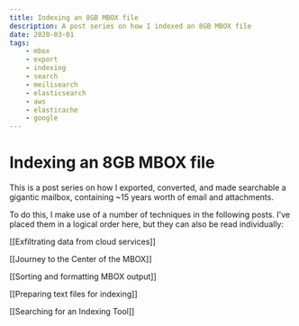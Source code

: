 ```yaml
---
title: Indexing an 8GB MBOX file
description: A post series on how I indexed an 8GB MBOX file
date: 2020-03-01
tags:
    - mbox
    - export
    - indexing
    - search
    - meilisearch
    - elasticsearch
    - aws
    - elasticache
    - google
---
```


# Indexing an 8GB MBOX file

This is a post series on how I exported, converted, and made searchable a
gigantic mailbox, containing ~15 years worth of email and attachments.

To do this, I make use of a number of techniques in the following posts. I've placed them in a logical order here, but they can also be read individually:

[[Exfiltrating data from cloud services]]

[[Journey to the Center of the MBOX]]

[[Sorting and formatting MBOX output]]

[[Preparing text files for indexing]]

[[Searching for an Indexing Tool]]